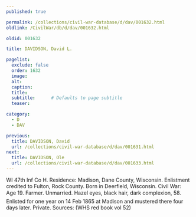 ```yaml
---
published: true

permalink: /collections/civil-war-database/d/dav/001632.html
oldlink: /CivilWar/db/d/dav/001632.html

oldid: 001632

title: DAVIDSON, David L.

pagelist:
  exclude: false
  order: 1632
  image: 
  alt:
  caption:
  title:
  subtitle:      # Defaults to page subtitle
  teaser:

category: 
  - D 
  - DAV

previous:
  title: DAVIDSON, David
  url: /collections/civil-war-database/d/dav/001631.html  
next:
  title: DAVIDSON, Ole
  url: /collections/civil-war-database/d/dav/001633.html   
---
```

WI 47th Inf Co H. Residence: Madison, Dane County, Wisconsin. Enlistment credited to Fulton, Rock County. Born in Deerfield, Wisconsin. Civil War: Age 19. Farmer. Unmarried. Hazel eyes, black hair, dark complexion, 5&#146;8&#148;. Enlisted for one year on 14 Feb 1865 at Madison and mustered there four days later. Private. Sources: (WHS red book vol 52)